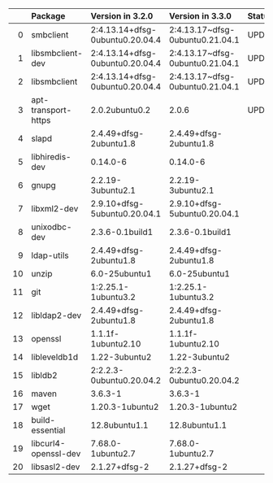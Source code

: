<!-- markdown-link-check-disable -->

|    | Package              | Version in 3.2.0                | Version in 3.3.0                | Status   |
|---:|:---------------------|:--------------------------------|:--------------------------------|:---------|
|  0 | smbclient            | 2:4.13.14+dfsg-0ubuntu0.20.04.4 | 2:4.13.17~dfsg-0ubuntu0.21.04.1 | UPDATED  |
|  1 | libsmbclient-dev     | 2:4.13.14+dfsg-0ubuntu0.20.04.4 | 2:4.13.17~dfsg-0ubuntu0.21.04.1 | UPDATED  |
|  2 | libsmbclient         | 2:4.13.14+dfsg-0ubuntu0.20.04.4 | 2:4.13.17~dfsg-0ubuntu0.21.04.1 | UPDATED  |
|  3 | apt-transport-https  | 2.0.2ubuntu0.2                  | 2.0.6                           | UPDATED  |
|  4 | slapd                | 2.4.49+dfsg-2ubuntu1.8          | 2.4.49+dfsg-2ubuntu1.8          |          |
|  5 | libhiredis-dev       | 0.14.0-6                        | 0.14.0-6                        |          |
|  6 | gnupg                | 2.2.19-3ubuntu2.1               | 2.2.19-3ubuntu2.1               |          |
|  7 | libxml2-dev          | 2.9.10+dfsg-5ubuntu0.20.04.1    | 2.9.10+dfsg-5ubuntu0.20.04.1    |          |
|  8 | unixodbc-dev         | 2.3.6-0.1build1                 | 2.3.6-0.1build1                 |          |
|  9 | ldap-utils           | 2.4.49+dfsg-2ubuntu1.8          | 2.4.49+dfsg-2ubuntu1.8          |          |
| 10 | unzip                | 6.0-25ubuntu1                   | 6.0-25ubuntu1                   |          |
| 11 | git                  | 1:2.25.1-1ubuntu3.2             | 1:2.25.1-1ubuntu3.2             |          |
| 12 | libldap2-dev         | 2.4.49+dfsg-2ubuntu1.8          | 2.4.49+dfsg-2ubuntu1.8          |          |
| 13 | openssl              | 1.1.1f-1ubuntu2.10              | 1.1.1f-1ubuntu2.10              |          |
| 14 | libleveldb1d         | 1.22-3ubuntu2                   | 1.22-3ubuntu2                   |          |
| 15 | libldb2              | 2:2.2.3-0ubuntu0.20.04.2        | 2:2.2.3-0ubuntu0.20.04.2        |          |
| 16 | maven                | 3.6.3-1                         | 3.6.3-1                         |          |
| 17 | wget                 | 1.20.3-1ubuntu2                 | 1.20.3-1ubuntu2                 |          |
| 18 | build-essential      | 12.8ubuntu1.1                   | 12.8ubuntu1.1                   |          |
| 19 | libcurl4-openssl-dev | 7.68.0-1ubuntu2.7               | 7.68.0-1ubuntu2.7               |          |
| 20 | libsasl2-dev         | 2.1.27+dfsg-2                   | 2.1.27+dfsg-2                   |          |